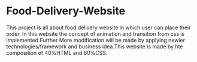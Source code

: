 # Food-Delivery-Website
This project is all about food delivery website in which user can place their order. In this website the concept of animation and transition from css is  implemented.Further More modification will be made by applying newier technologies/framework and business idea.This website is made by hte composition of 40%HTML and 60%CSS.



